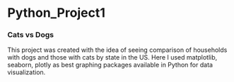 # Python_Project1

### Cats vs Dogs

This project was created with the idea of seeing comparison of households with dogs and those with cats by state in the US. 
Here I used matplotlib, seaborn, plotly as best graphing packages available in Python for data visualization.

